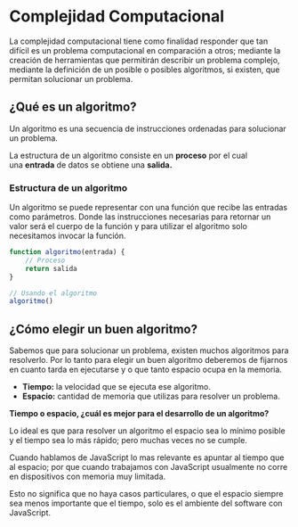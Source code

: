 # Complejidad Computacional

La complejidad computacional tiene como finalidad responder que tan difícil es un problema computacional en comparación a otros; mediante la creación de herramientas que permitirán describir un problema complejo, mediante la definición de un posible o posibles algoritmos, si existen, que permitan solucionar un problema.

## ¿Qué es un algoritmo?

Un algoritmo es una secuencia de instrucciones ordenadas para solucionar un problema.

La estructura de un algoritmo consiste en un **proceso** por el cual una **entrada** de datos se obtiene una **salida.**

### Estructura de un algoritmo

Un algoritmo se puede representar con una función que recibe las entradas como parámetros. Donde las instrucciones necesarias para retornar un valor será el cuerpo de la función y para utilizar el algoritmo solo necesitamos invocar la función.

```jsx
function algoritmo(entrada) {
    // Proceso
    return salida
}

// Usando el algoritmo
algoritmo()
```

## ¿Cómo elegir un buen algoritmo?

Sabemos que para solucionar un problema, existen muchos algoritmos para resolverlo. Por lo tanto para elegir un buen algoritmo deberemos de fijarnos en cuanto tarda en ejecutarse y o que tanto espacio ocupa en la memoria.

- ******Tiempo:****** la velocidad que se ejecuta ese algoritmo.
- ****************Espacio:**************** cantidad de memoria que utilizas para resolver un problema.

**Tiempo o espacio, ¿cuál es mejor para el desarrollo de un algoritmo?**

Lo ideal es que para resolver un algoritmo el espacio sea lo mínimo posible y el tiempo sea lo más rápido; pero muchas veces no se cumple.

Cuando hablamos de JavaScript lo mas relevante es apuntar al tiempo que al espacio; por que cuando trabajamos con JavaScript usualmente no corre en dispositivos con memoria muy limitada.

Esto no significa que no haya casos particulares, o que el espacio siempre sea menos importante que el tiempo, solo es el ambiente del software con JavaScript.